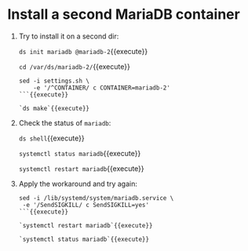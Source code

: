 # Install a second MariaDB container

1. Try to install it on a second dir:

   `ds init mariadb @mariadb-2`{{execute}}
   
   `cd /var/ds/mariadb-2/`{{execute}}
   
   ```
   sed -i settings.sh \
       -e '/^CONTAINER/ c CONTAINER=mariadb-2'
   ```{{execute}}
   
   `ds make`{{execute}}
   
2. Check the status of `mariadb`:

   `ds shell`{{execute}}
   
   `systemctl status mariadb`{{execute}}
   
   `systemctl restart mariadb`{{execute}}
   
3. Apply the workaround and try again:

   ```
   sed -i /lib/systemd/system/mariadb.service \
    -e '/SendSIGKILL/ c SendSIGKILL=yes'
   ```{{execute}}
   
   `systemctl restart mariadb`{{execute}}
   
   `systemctl status mariadb`{{execute}}
   
